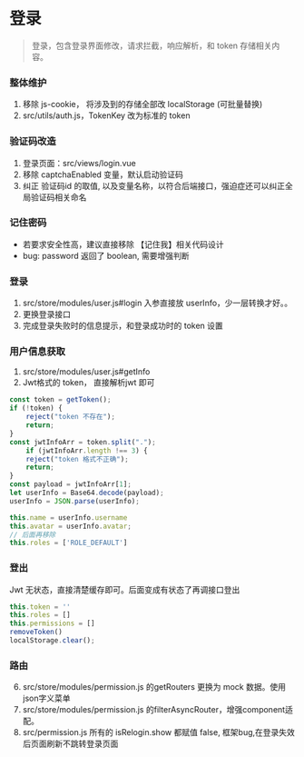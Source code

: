 # 登录

> 登录，包含登录界面修改，请求拦截，响应解析，和 token 存储相关内容。

### 整体维护
1. 移除 js-cookie， 将涉及到的存储全部改 localStorage (可批量替换)
2. src/utils/auth.js，TokenKey 改为标准的 token

### 验证码改造
1. 登录页面：src/views/login.vue
2. 移除 captchaEnabled 变量，默认启动验证码
3. 纠正 验证码id 的取值, 以及变量名称，以符合后端接口，强迫症还可以纠正全局验证码相关命名

### 记住密码
- 若要求安全性高，建议直接移除 【记住我】相关代码设计
- bug: password 返回了 boolean, 需要增强判断


### 登录
1. src/store/modules/user.js#login 入参直接放 userInfo，少一层转换才好。。
2. 更换登录接口
3. 完成登录失败时的信息提示，和登录成功时的 token 设置


### 用户信息获取
1. src/store/modules/user.js#getInfo
2. Jwt格式的 token， 直接解析jwt 即可
```javascript
const token = getToken();
if (!token) {
    reject("token 不存在");
    return;
}
const jwtInfoArr = token.split(".");
    if (jwtInfoArr.length !== 3) {
    reject("token 格式不正确");
    return;
}
const payload = jwtInfoArr[1];
let userInfo = Base64.decode(payload);
userInfo = JSON.parse(userInfo);

this.name = userInfo.username
this.avatar = userInfo.avatar;
// 后面再移除
this.roles = ['ROLE_DEFAULT']
```

### 登出
Jwt 无状态，直接清楚缓存即可。后面变成有状态了再调接口登出
```javascript
this.token = ''
this.roles = []
this.permissions = []
removeToken()
localStorage.clear();
```

### 路由
6. src/store/modules/permission.js 的getRouters 更换为 mock 数据。使用json字义菜单
7. src/store/modules/permission.js 的filterAsyncRouter，增强component适配。
8. src/permission.js 所有的 isRelogin.show 都赋值 false, 框架bug,在登录失效后页面刷新不跳转登录页面

